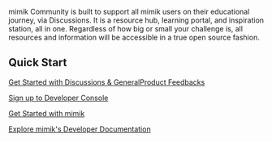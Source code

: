 mimik Community is built to support all mimik users on their educational journey, via Discussions. It is a resource hub, learning portal, and inspiration station, all in one. Regardless of how big or small your challenge is, all resources and information will be accessible in a true open source fashion.


## Quick Start
[Get Started with Discussions & GeneralProduct Feedbacks](https://github.com/edgeEngine/Community/discussions)

[Sign up to Developer Console](https://developer.mimik.com)

[Get Started with mimik](https://developer.mimik.com/get-started-with-edgeengine)

[Explore mimik's Developer Documentation](https://devdocs.mimik.com) 
